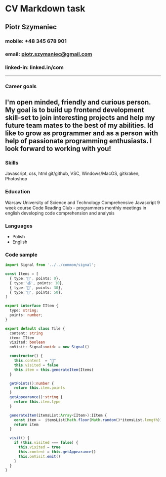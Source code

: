 # CV Markdown task

## Piotr Szymaniec
### mobile: +48 345 678 901
### email: [piotr.szymaniec@gmail.com](email:piotr.szymaniec@mail.com)
### linked-in: linked.in/com
---
### Career goals
I'm open minded, friendly and curious person. My goal is to build up frontend development skill-set to join interesting projects and help my future team mates to the best of my abilities. Id like to grow as programmer and as a person with help of passionate programming enthusiasts. I look forward to working with you!
---
### Skills
Javascript, css, html
git/github, VSC, Windows/MacOS, gitkraken, Photoshop
### Education
Warsaw University of Science and Technology
Comprehensive Javascript 9 week course
Code Reading Club - programmers monthly meetings in english developing code comprehension and analysis

### Languages
- Polish
- English

### Code sample
```ts
import Signal from '../../common/signal';

const Items = [
  { type:'🍃', points: 0},
  { type:'💰', points: 10},
  { type:'🎁', points: 30},
  { type:'💎', points: 50},
]

export interface IItem {
  type: string;
  points: number;
}

export default class Tile {
  content: string
  item: IItem
  visited: boolean
  onVisit: Signal<void> = new Signal()

  constructor() {
    this.content  = "🌲"
    this.visited = false
    this.item = this.generateItem(Items)
  }

  getPoints():number {
    return this.item.points
  }
  getAppearance():string {
    return this.item.type
  }

  generateItem(itemsList:Array<IItem>):IItem {
    const item =  itemsList[Math.floor(Math.random()*itemsList.length)]
    return item
  }

  visit() {
    if (this.visited === false) {
      this.visited = true
      this.content = this.getAppearance()
      this.onVisit.emit()
    }
  }
}
```